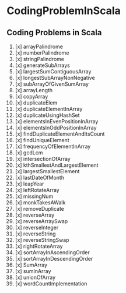 # CodingProblemInScala
Coding Problems in Scala
--------------------------------
1. [x] arrayPalindrome
2. [x] numberPalindrome
3. [x] stringPalindrome
4. [x] generateSubArrays
5. [x] largestSumContiguousArray
6. [x] longestSubArrayNonNegative
7. [x] subArrayOfGivenSumArray
8. [x] arrayLength
9. [x] copyArray
10. [x] duplicateElem
11. [x] duplicateElementInArray
12. [x] duplicateUsingHashSet
13. [x] elementsInEvenPositionInArray
14. [x] elementsInOddPositionInArray
15. [x] findDuplicateElementAndItsCount
16. [x] findUniqueElement
17. [x] frequencyOfElementInArray
18. [x] gcdLcm
19. [x] intersectionOfArray
20. [x] kthSmallestAndLargestElement
21. [x] largestSmallestElement
22. [x] lastDateOfMonth
23. [x] leapYear
24. [x] leftRotateArray
25. [x] missingNum
26. [x] monkTakesAWalk
27. [x] removeDuplicate
28. [x] reverseArray
29. [x] reverseArraySwap
30. [x] reverseInteger
31. [x] reverseString
32. [x] reverseStringSwap
33. [x] rightRotateArray
34. [x] sortArrayInAscendingOrder
35. [x] sortArrayInDescendingOrder
36. [x] SumArray
37. [x] sumInArray
38. [x] unionOfArray
39. [x] wordCountImplementation
